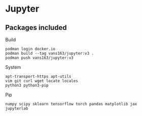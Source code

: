 # Jupyter

## Packages included

Build
```
podman login docker.io
podman build --tag vans163/jupyter:v3 .
podman push vans163/jupyter:v3
```

System
```
apt-transport-https apt-utils
vim git curl wget locate locales
python3 python3-pip
```

Pip
```
numpy scipy sklearn tensorflow torch pandas matplotlib jax
jupyterlab
```

